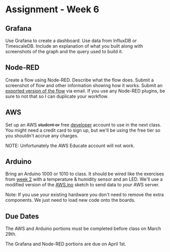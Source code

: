 # Assignment - Week 6

## Grafana

Use Grafana to create a dashboard. Use data from InfluxDB or TimescaleDB. Include an explanation of what you built along with screenshots of the graph and the query used to build it. 

## Node-RED

Create a flow using Node-RED. Describe what the flow does. Submit a screenshot of flow and other information showing how it works. Submit an [exported version of the flow](https://nodered.org/docs/user-guide/editor/workspace/import-export) via email. If you use any Node-RED plugins, be sure to not that so I can duplicate your workflow.

## AWS

Set up an AWS ~~student or~~ free [developer](https://aws.amazon.com/free/) account to use in the next class. You might need a credit card to sign up, but we'll be using the free tier so you shouldn't accrue any charges.

NOTE: Unfortunately the AWS Educate account will not work.

## Arduino

Bring an Arduino 1000 or 1010 to class. It should be wired like the exercises from [week 2](https://github.com/don/ITP-DeviceToDatabase/blob/master/02_Arduino_MQTT/exercises/exercise2.md) with a temperature & humidity sensor  and an LED. We'll use a modified version of the [AWS.ino](https://github.com/don/ITP-DeviceToDatabase/blob/master/02_Arduino_MQTT/arduino/AWS/AWS.ino) sketch to send data to *your* AWS server. 

Note: If you use your existing hardware you don't need to remove the extra components. We just need to load new code onto the boards.
 
## Due Dates

The AWS and Arduino portions must be completed before class on March 29th.

The Grafana and Node-RED portions are due on April 1st.
